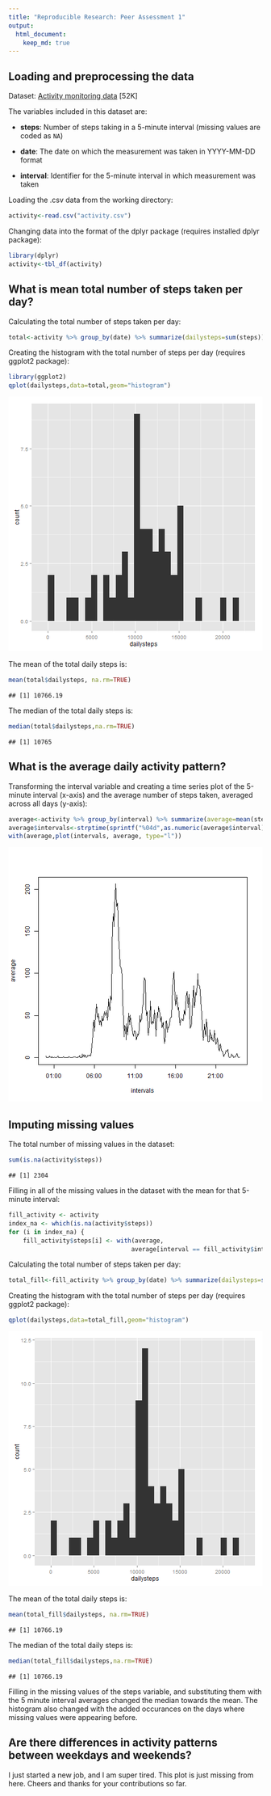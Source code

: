 ```yaml
---
title: "Reproducible Research: Peer Assessment 1"
output: 
  html_document:
    keep_md: true
---
```



## Loading and preprocessing the data

Dataset: [Activity monitoring data](https://d396qusza40orc.cloudfront.net/repdata%2Fdata%2Factivity.zip) [52K]

The variables included in this dataset are:

* **steps**: Number of steps taking in a 5-minute interval (missing
    values are coded as `NA`)

* **date**: The date on which the measurement was taken in YYYY-MM-DD
    format

* **interval**: Identifier for the 5-minute interval in which
    measurement was taken

Loading the .csv data from the working directory:


```r
activity<-read.csv("activity.csv")
```

Changing data into the format of the dplyr package (requires installed dplyr package):


```r
library(dplyr)
activity<-tbl_df(activity)
```

## What is mean total number of steps taken per day?

Calculating the total number of steps taken per day:


```r
total<-activity %>% group_by(date) %>% summarize(dailysteps=sum(steps))
```

Creating the histogram with the total number of steps per day (requires ggplot2 package):


```r
library(ggplot2)
qplot(dailysteps,data=total,geom="histogram")
```

![plot of chunk hist](figure/hist-1.png) 


The mean of the total daily steps is:


```r
mean(total$dailysteps, na.rm=TRUE)
```

```
## [1] 10766.19
```

The median of the total daily steps is:


```r
median(total$dailysteps,na.rm=TRUE)
```

```
## [1] 10765
```


## What is the average daily activity pattern?

Transforming the interval variable and creating a time series plot of the 5-minute interval (x-axis) and the average number of steps taken, averaged across all days (y-axis):


```r
average<-activity %>% group_by(interval) %>% summarize(average=mean(steps,na.rm=TRUE))
average$intervals<-strptime(sprintf("%04d",as.numeric(average$interval)), format="%H%M")
with(average,plot(intervals, average, type="l"))
```

![plot of chunk hours](figure/hours-1.png) 

## Imputing missing values

The total number of missing values in the dataset:


```r
sum(is.na(activity$steps))
```

```
## [1] 2304
```


Filling in all of the missing values in the dataset with the mean for that 5-minute interval:


```r
fill_activity <- activity
index_na <- which(is.na(activity$steps)) 
for (i in index_na) {
    fill_activity$steps[i] <- with(average, 
                                  average[interval == fill_activity$interval[i]])}
```

Calculating the total number of steps taken per day:


```r
total_fill<-fill_activity %>% group_by(date) %>% summarize(dailysteps=sum(steps))
```

Creating the histogram with the total number of steps per day (requires ggplot2 package):


```r
qplot(dailysteps,data=total_fill,geom="histogram")
```

![plot of chunk hist_fill](figure/hist_fill-1.png) 

The mean of the total daily steps is:


```r
mean(total_fill$dailysteps, na.rm=TRUE)
```

```
## [1] 10766.19
```

The median of the total daily steps is:


```r
median(total_fill$dailysteps,na.rm=TRUE)
```

```
## [1] 10766.19
```

Filling in the missing values of the steps variable, and substituting them with the 5 minute interval averages changed the median towards the mean. The histogram also changed with the added occurances on the days where missing values were appearing before.

## Are there differences in activity patterns between weekdays and weekends?

I just started a new job, and I am super tired. This plot is just missing from here. Cheers and thanks for your contributions so far.
